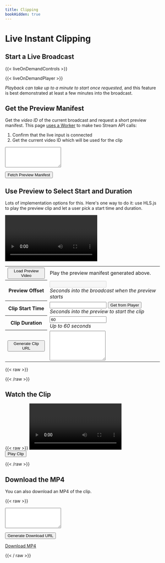 ```yaml
---
title: Clipping
bookHidden: true
---
```


# Live Instant Clipping

## Start a Live Broadcast

{{< liveOnDemandControls >}}

{{< liveOnDemandPlayer >}}

_Playback can take up to a minute to start once requested,_ and this feature is
best demonstrated at least a few minutes into the broadcast.

## Get the Preview Manifest

Get the _video ID_ of the current broadcast and request a short preview manifest.
This page [uses a Worker](https://github.com/tsmith512/bframes/blob/trunk/functions/api/liveOnDemand/status.ts)
to make two Stream API calls:

1. Confirm that the live input is connected
2. Get the current video ID which will be used for the clip

<textarea class="output" id="preview-manifest-url" rows="4"></textarea>
<button id="preview-manifest">Fetch Preview Manifest</button>
<script>
  document.getElementById('preview-manifest').addEventListener('click', async (e) => {
    e.preventDefault();
    const status = await fetch('/api/liveOnDemand/status');
    if (status.ok) {
      const data = await status.json();
      if (data.state !== 'connected') {
        console.log('Live broadcast not currently running.');
        document.getElementById('preview-manifest-url').innerText =
          'Live broadcast not currently running / available.';
        return false;
      }
      console.log(`Live input ${data.input} recording to ${data.current}.`);
      // Stash this for the next script
      window.currentVideo = data.current;
      window.currentVideoUrl =
        `https://customer-igynxd2rwhmuoxw8.cloudflarestream.com/${data.current}`;
      document.getElementById('preview-manifest-url').innerText =
        `${window.currentVideoUrl}/manifest/video.m3u8?duration=3m`;
    }
  });
</script>

## Use Preview to Select Start and Duration

Lots of implementation options for this. Here's one way to do it: use HLS.js to
play the preview clip and let a user pick a start time and duration.

<script src="https://cdn.jsdelivr.net/npm/hls.js@1"></script>
<video controls id="preview-video"></video>

<table>
  <tr>
    <th><button id="preview-playback">Load Preview Video</button></th>
    <td>
      Play the preview manifest generated above.
    </td>
  </tr>
  <tr>
    <th>Preview Offset</th>
    <td>
      <input type="number" id="preview-offset" disabled />
      <br /><em>Seconds into the broadcast when the preview starts</em>
    </td>
  </tr>
  <tr>
    <th>Clip Start Time</th>
    <td>
      <input type="number" id="preview-start" />
      <button id="preview-time-capture">Get from Player</button>
      <br /><em>Seconds into the preview to start the clip</em>
    </td>
  </tr>
  <tr>
    <th>Clip Duration</th>
    <td>
      <input type="number" id="preview-duration" value="60" />
      <br /><em>Up to 60 seconds</em>
    </td>
  </tr>
  <tr>
    <th><button id="preview-make-clip">Generate Clip URL</button></th>
    <td>
      <textarea id="clip-base-url" rows="6" class="output"></textarea>
    </td>
  </tr>
</table>

<script>
  const previewButton = document.getElementById('preview-playback');
  const previewOffset = document.getElementById('preview-offset');
  const previewTimeCapture = document.getElementById('preview-time-capture');
  const previewStart = document.getElementById('preview-start');
  const previewDuration = document.getElementById('preview-duration');
  const previewGenerateUrl = document.getElementById('preview-make-clip');
  const clipBaseUrl = document.getElementById('clip-base-url');
</script>

{{< raw >}}
<script>
  const video = document.getElementById('preview-video');
  // FIRST IDEA: MODIFY THE XHR OBJECT
  const xhrModify = (xhr, url) => {
    // @TODO: THIS NEVER EXECUTES...??
    xhr.loadend = function () {
      console.log(xhr);
    }
    // @TODO: THIS NEVER EXECUTES --> so req's aren't being aborted... either?
    xhr.abort = function () {
      console.log(xhr);
    }
    // @TODO: THIS FIRES FOR ALL MANIFEST/SEG REQS BUT READYSTATE IS ALWAYS 1...
    // AND NEVER ADVANCES...
    xhr.onreadystatechange = function () {
      if (xhr.readyState === xhr.HEADERS_RECEIVED) {
        console.log(url);
        console.log(xhr.status);
        const clipStart = xhr.getResponseHeader('clip-start-seconds');
        console.log(clipStart);
      }
    };
  };

  // SECOND IDEA: OVERRIDE THE PLAYLIST LOADER CLASS TO INSPECT IT ON SUCCESS
  class pLoader extends Hls.DefaultConfig.loader {
    constructor(config) {
      super(config);
      var load = this.load.bind(this);
      this.load = function (context, config, callbacks) {
        if (context.type == 'manifest') {
          var onSuccess = callbacks.onSuccess;
          callbacks.onSuccess = function (response, stats, context, networkDetails) {
            // console.log(networkDetails);
            // @TODO: ^^ This isn't in the default example from the docs, but it
            // is a fourth argument passed to this handler and it is the XHR
            // and it DOES advance to ReadyState 4...
            window.currentPreviewStart = parseInt(networkDetails.getResponseHeader('clip-start-seconds'));
            previewOffset.value = window.currentPreviewStart;
            onSuccess(response, stats, context);
          };
        }
        load(context, config, callbacks);
      };
    }
  }

  const hls = new Hls({
    xhrSetup: xhrModify,
    pLoader: pLoader,
  });

  // Start playback of the preview manifest:
  previewButton.addEventListener('click', (e) => {
    e.preventDefault();
    if (window?.currentVideoUrl) {
      const videoSrc = window.currentVideoUrl + '/manifest/video.m3u8?duration=3m';
      if (Hls.isSupported()) {
        hls.loadSource(videoSrc);
        hls.attachMedia(video);
      } else if (video.canPlayType('application/vnd.apple.mpegurl')) {
        video.src = videoSrc;
      }
    } else {
      console.log('Fetch the preview manifest first');
    }
  });

  // Grab the time into the preview where the user is, fill in the form
  previewTimeCapture.addEventListener('click', (e) => {
    e.preventDefault();
    previewStart.value = Math.floor(video.currentTime);
  });

  // Generate the clip URL. We'll need the video ID, the offset of the preview
  // and the time into the preview where the user marked.
  previewGenerateUrl.addEventListener('click', (e) => {
    if (!previewStart.value) {
      clipBaseUrl.innerText = 'Need a start time';
      return;
    } else if (!previewDuration.value || parseInt(previewDuration.value) > 60) {
      clipBaseUrl.innerText = 'Need a preview duration set and no more than 60 seconds';
      return;
    } else if (!window.currentVideoUrl) {
      clipBaseUrl.innerText = 'Fetch preview manifest and start playback.';
      return;
    }

    window.clipUrl =
      `${window.currentVideoUrl}/manifest/clip.m3u8` +
      `?time=${parseInt(previewStart.value) + window.currentPreviewStart}s` +
      `&duration=${previewDuration.value}s`;

    clipBaseUrl.innerText = window.clipUrl;
  });
</script>
{{< /raw >}}

## Watch the Clip

{{< raw >}}
<video controls id="clip-video"></video>
<br /><button id="clip-start">Play Clip</button>

<script>
  const videoClip = document.getElementById('clip-video');

  const hlsClip = new Hls({});

  document.getElementById('clip-start').addEventListener('click', (e) => {
    e.preventDefault();
    if (!window?.clipUrl) {
      alert('Generate a clip above first');
      return;
    }

    if (Hls.isSupported()) {
      hlsClip.loadSource(window.clipUrl);
      hlsClip.attachMedia(videoClip);
    } else if (video.canPlayType('application/vnd.apple.mpegurl')) {
      videoClip.src = window.clipUrl;
    }
  });
</script>
{{< /raw >}}

## Download the MP4

You can also download an MP4 of the clip.

{{< raw >}}
<textarea class="output" id="clip-download-url" rows="4"></textarea>
<button id="clip-download-url-generate">Generate Download URL</button>

<p>
  <a id="clip-download-link" href="javascript:alert('Build a clip first.')">Download MP4</a>
</p>

<script>
  document.getElementById('clip-download-url-generate').addEventListener('click', (e) => {
    e.preventDefault();
    const downloadUrl =
      `${window.currentVideoUrl}/clip.mp4` +
      `?time=${parseInt(previewStart.value) + window.currentPreviewStart}s` +
      `&duration=${previewDuration.value}s` +
      `&filename=clip-test-${previewDuration.value}s.mp4`;

    document.getElementById('clip-download-url').innerText = downloadUrl;
    document.getElementById('clip-download-link').href = downloadUrl;
  });
</script>
{{< / raw >}}
